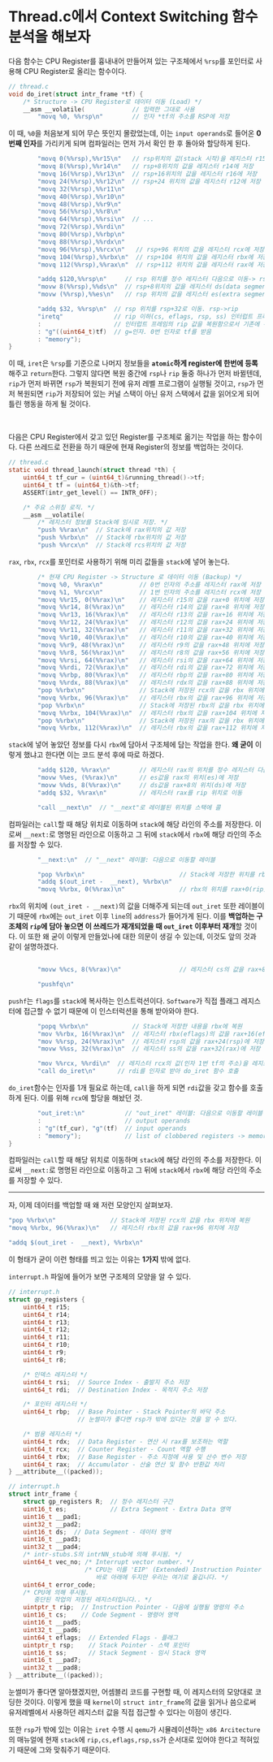 # Thread.c에서 Context Switching 함수 분석을 해보자

다음 함수는 CPU Register를 흉내내어 만들어져 있는 구조체에서 `%rsp`를 포인터로 사용해 CPU Register로 올리는 함수이다.
```c
// thread.c
void do_iret(struct intr_frame *tf) {
    /* Structure -> CPU Register로 데이터 이동 (Load) */
    __asm __volatile(             // 입력한 그대로 사용
        "movq %0, %%rsp\n"        // 인자 *tf의 주소를 RSP에 저장
```
이 때, `%0`을 처음보게 되어 무슨 뜻인지 몰랐었는데, 이는 `input operands`로 들어온 **0번째 인자**를 가리키게 되며 컴파일러는 먼저 가서 확인 한 후 돌아와 할당하게 된다.
```c
        "movq 0(%%rsp),%%r15\n"   // rsp위치의 값(stack 시작)을 레지스터 r15에 저장
        "movq 8(%%rsp),%%r14\n"   // rsp+8위치의 값을 레지스터 r14에 저장
        "movq 16(%%rsp),%%r13\n"  // rsp+16위치의 값을 레지스터 r16에 저장
        "movq 24(%%rsp),%%r12\n"  // rsp+24 위치의 값을 레지스터 r12에 저장
        "movq 32(%%rsp),%%r11\n"
        "movq 40(%%rsp),%%r10\n"
        "movq 48(%%rsp),%%r9\n"
        "movq 56(%%rsp),%%r8\n"
        "movq 64(%%rsp),%%rsi\n"  // ...
        "movq 72(%%rsp),%%rdi\n"
        "movq 80(%%rsp),%%rbp\n"
        "movq 88(%%rsp),%%rdx\n"
        "movq 96(%%rsp),%%rcx\n"   // rsp+96 위치의 값을 레지스터 rcx에 저장
        "movq 104(%%rsp),%%rbx\n"  // rsp+104 위치의 값을 레지스터 rbx에 저장
        "movq 112(%%rsp),%%rax\n"  // rsp+112 위치의 값을 레지스터 rax에 저장

        "addq $120,%%rsp\n"     // rsp 위치를 정수 레지스터 다음으로 이동-> rsp->es
        "movw 8(%%rsp),%%ds\n"  // rsp+8위치의 값을 레지스터 ds(data segment)에 저장
        "movw (%%rsp),%%es\n"   // rsp 위치의 값을 레지스터 es(extra segment)에 저장

        "addq $32, %%rsp\n"  // rsp 위치를 rsp+32로 이동. rsp->rip
        "iretq"              // rip 이하(cs, eflags, rsp, ss) 인터럽트 프레임에서 CPU로 복원. (직접 ACCESS 불가능)
        :                    // 인터럽트 프레임의 rip 값을 복원함으로서 기존에 수행하던 스레드의 다음 명령 실행 ... ?
        : "g"((uint64_t)tf)  // g=인자. 0번 인자로 tf를 받음
        : "memory");
}
```
이 때, `iret`은 `%rsp`를 기준으로 나머지 정보들을 **`atomic`하게 register에 한번에 등록**해주고 `return`한다. 그렇지 않다면 복원 중간에 `rsp`나 `rip` 둘중 하나가 먼저 바뀔텐데, `rip`가 먼저 바뀌면 `rsp`가 복원되기 전에 유저 레벨 프로그램이 실행될 것이고, `rsp`가 먼저 복원되면 `rip`가 저장되어 있는 커널 스택이 아닌 유저 스택에서 값을 읽어오게 되어 틀린 행동을 하게 될 것이다.

<br>

다음은 CPU Register에서 갖고 있던 Register를 구조체로 옮기는 작업을 하는 함수이다. 다른 쓰레드로 전환을 하기 때문에 현재 Register의 정보를 백업하는 것이다.
```c
// thread.c
static void thread_launch(struct thread *th) {
    uint64_t tf_cur = (uint64_t)&running_thread()->tf;
    uint64_t tf = (uint64_t)&th->tf;
    ASSERT(intr_get_level() == INTR_OFF);

    /* 주요 스위칭 로직. */
    __asm __volatile(
        /* 레지스터 정보를 Stack에 임시로 저장. */
        "push %%rax\n"  // Stack에 rax위치의 값 저장
        "push %%rbx\n"  // Stack에 rbx위치의 값 저장
        "push %%rcx\n"  // Stack에 rcs위치의 값 저장
```
`rax`, `rbx`, `rcx`를 포인터로 사용하기 위해 미리 값들을 `stack`에 넣어 놓는다.
```c
        /* 현재 CPU Register -> Structure 로 데이터 이동 (Backup) */
        "movq %0, %%rax\n"          // 0번 인자의 주소를 레지스터 rax에 저장
        "movq %1, %%rcx\n"          // 1번 인자의 주소를 레지스터 rcx에 저장
        "movq %%r15, 0(%%rax)\n"    // 레지스터 r15의 값을 rax+0 위치에 저장
        "movq %%r14, 8(%%rax)\n"    // 레지스터 r14의 값을 rax+8 위치에 저장
        "movq %%r13, 16(%%rax)\n"   // 레지스터 r13의 값을 rax+16 위치에 저장
        "movq %%r12, 24(%%rax)\n"   // 레지스터 r12의 값을 rax+24 위치에 저장
        "movq %%r11, 32(%%rax)\n"   // 레지스터 r11의 값을 rax+32 위치에 저장
        "movq %%r10, 40(%%rax)\n"   // 레지스터 r10의 값을 rax+40 위치에 저장
        "movq %%r9, 48(%%rax)\n"    // 레지스터 r9의 값을 rax+48 위치에 저장
        "movq %%r8, 56(%%rax)\n"    // 레지스터 r8의 값을 rax+56 위치에 저장
        "movq %%rsi, 64(%%rax)\n"   // 레지스터 rsi의 값을 rax+64 위치에 저장
        "movq %%rdi, 72(%%rax)\n"   // 레지스터 rdi의 값을 rax+72 위치에 저장
        "movq %%rbp, 80(%%rax)\n"   // 레지스터 rbp의 값을 rax+80 위치에 저장
        "movq %%rdx, 88(%%rax)\n"   // 레지스터 rdx의 값을 rax+88 위치에 저장
        "pop %%rbx\n"               // Stack에 저장된 rcx의 값을 rbx 위치에 복원
        "movq %%rbx, 96(%%rax)\n"   // 레지스터 rbx의 값을 rax+96 위치에 저장
        "pop %%rbx\n"               // Stack에 저장된 rbx의 값을 rbx 위치에 복원
        "movq %%rbx, 104(%%rax)\n"  // 레지스터 rbx의 값을 rax+104 위치에 저장
        "pop %%rbx\n"               // Stack에 저장된 rax의 값을 rbx 위치에 복원
        "movq %%rbx, 112(%%rax)\n"  // 레지스터 rbx의 값을 rax+112 위치에 저장
```
`stack`에 넣어 놓았던 정보를 다시 `rbx`에 담아서 구조체에 담는 작업을 한다. **왜 굳이** 이렇게 했냐고 한다면 이는 코드 분석 후에 따로 하겠다.
```c
        "addq $120, %%rax\n"        // 레지스터 rax의 위치를 정수 레지스터 다음으로 이동 rax->es
        "movw %%es, (%%rax)\n"      // es값을 rax의 위치(es)에 저장
        "movw %%ds, 8(%%rax)\n"     // ds값을 rax+8의 위치(ds)에 저장
        "addq $32, %%rax\n"         // 레지스터 rax를 rip 위치로 이동

        "call __next\n"  // "__next"로 레이블된 위치를 스택에 콜
```
컴파일러는 `call`할 때 해당 위치로 이동하며 `stack`에 해당 라인의 주소를 저장한다. 이로써 `__next:`로 명명된 라인으로 이동하고 그 뒤에 `stack`에서 `rbx`에 해당 라인의 주소를 저장할 수 있다.
```c
        "__next:\n"  // "__next" 레이블: 다음으로 이동할 레이블

        "pop %%rbx\n"                          // Stack에 저장한 위치를 rbx에 복원
        "addq $(out_iret -  __next), %%rbx\n"
        "movq %%rbx, 0(%%rax)\n"               // rbx의 위치를 rax+0(rip)에 저장
```
`rbx`의 위치에 `(out_iret - __next)`의 값을 더해주게 되는데 `out_iret` 또한 레이블이기 때문에 `rbx`에는 `out_iret` 이후 `line`의 `address`가 들어가게 된다. 이를 **백업하는 구조체의 `rip`에 담아 놓으면 이 쓰레드가 재개되었을 때 `out_iret` 이후부터 재개**할 것이다. 이 또한 왜 굳이 이렇게 만들었나에 대한 의문이 생길 수 있는데, 이것도 앞의 것과 같이 설명하겠다.
```c
        
        "movw %%cs, 8(%%rax)\n"                // 레지스터 cs의 값을 rax+8(cs)에 저장

        "pushfq\n" 
```
`pushf`는 `flags`를 `stack`에 복사하는 인스트럭션이다. `Software`가 직접 플래그 레지스터에 접근할 수 없기 때문에 이 인스터럭션을 통해 받아와야 한다.
```c
        "popq %%rbx\n"            // Stack에 저장한 내용을 rbx에 복원
        "mov %%rbx, 16(%%rax)\n"  // 레지스터 rbx(eflags)의 값을 rax+16(eflags)에 저장
        "mov %%rsp, 24(%%rax)\n"  // 레지스터 rsp의 값을 rax+24(rsp)에 저장
        "movw %%ss, 32(%%rax)\n"  // 레지스터 ss의 값을 rax+32(rax)에 저장

        "mov %%rcx, %%rdi\n"  // 레지스터 rcx의 값(인자 1번 tf의 주소)을 레지스터 레지스터 rdi로 복사
        "call do_iret\n"      // rdi를 인자로 받아 do_iret 함수 호출
```
`do_iret`함수는 인자를 1개 필요로 하는데, `call`을 하게 되면 `rdi`값을 갖고 함수를 호출하게 된다. 이를 위해 `rcx`에 할당을 해놨던 것.
```c
        "out_iret:\n"           // "out_iret" 레이블: 다음으로 이동할 레이블
        :                       // output operands
        : "g"(tf_cur), "g"(tf)  // input operands
        : "memory");            // list of clobbered registers -> memory의 register들이 asm 실행 전/후 갱신되어야 함
}
```
컴파일러는 `call`할 때 해당 위치로 이동하며 `stack`에 해당 라인의 주소를 저장한다. 이로써 `__next:`로 명명된 라인으로 이동하고 그 뒤에 `stack`에서 `rbx`에 해당 라인의 주소를 저장할 수 있다.

**********************

자, 이제 데이터를 백업할 때 왜 저런 모양인지 살펴보자.
```c
"pop %%rbx\n"               // Stack에 저장된 rcx의 값을 rbx 위치에 복원
"movq %%rbx, 96(%%rax)\n"   // 레지스터 rbx의 값을 rax+96 위치에 저장
```
```c
"addq $(out_iret -  __next), %%rbx\n"
```
이 형태가 굳이 이런 형태를 띄고 있는 이유는 **1가지** 밖에 없다.

`interrupt.h` 파일에 들어가 보면 구조체의 모양을 알 수 있다.

```c
// interrupt.h
struct gp_registers {
    uint64_t r15;
    uint64_t r14;
    uint64_t r13;
    uint64_t r12;
    uint64_t r11;
    uint64_t r10;
    uint64_t r9;
    uint64_t r8;

    /* 인덱스 레지스터 */
    uint64_t rsi;  // Source Index - 출발지 주소 저장
    uint64_t rdi;  // Destination Index - 목적지 주소 저장

    /* 포인터 레지스터 */
    uint64_t rbp;  // Base Pointer - Stack Pointer의 바닥 주소
                   // 눈썰미가 좋다면 rsp가 밖에 있다는 것을 알 수 있다.

    /* 범용 레지스터 */
    uint64_t rdx;  // Data Register - 연산 시 rax를 보조하는 역할 
    uint64_t rcx;  // Counter Register - Count 역할 수행
    uint64_t rbx;  // Base Register - 주소 지정에 사용 및 산수 변수 저장
    uint64_t rax;  // Accumulator - 산술 연산 및 함수 반환값 처리
} __attribute__((packed));
```
```c
// interrupt.h
struct intr_frame {
    struct gp_registers R;  // 정수 레지스터 구간
    uint16_t es;            // Extra Segment - Extra Data 영역
    uint16_t __pad1;
    uint32_t __pad2;
    uint16_t ds;  // Data Segment - 데이터 영역
    uint16_t __pad3;
    uint32_t __pad4;
    /* intr-stubs.S의 intrNN_stub에 의해 푸시됨. */
    uint64_t vec_no; /* Interrupt vector number. */
                     /* CPU는 이를 'EIP' (Extended) Instruction Pointer
                        바로 아래에 두지만 우리는 여기로 옮깁니다. */
    uint64_t error_code;
    /* CPU에 의해 푸시됨.
       중단된 작업의 저장된 레지스터입니다.. */
    uintptr_t rip;  // Instruction Pointer - 다음에 실행될 명령의 주소
    uint16_t cs;    // Code Segment - 명령어 영역
    uint16_t __pad5;
    uint32_t __pad6;
    uint64_t eflags;  // Extended Flags - 플래그
    uintptr_t rsp;    // Stack Pointer - 스택 포인터
    uint16_t ss;      // Stack Segment - 임시 Stack 영역
    uint16_t __pad7;
    uint32_t __pad8;
} __attribute__((packed));
```
눈썰미가 좋다면 알아챘겠지만, 어셈블리 코드를 구현할 때, 이 레지스터의 모양대로 코딩한 것이다. 이렇게 했을 때 `kernel`이 `struct intr_frame`의 값을 읽거나 씀으로써 유저레벨에서 사용하던 레지스터 값을 직접 접근할 수 있다는 이점이 생긴다.

또한 `rsp`가 밖에 있는 이유는 `iret` 수행 시 `qemu`가 시뮬레이션하는 `x86 Arcitecture`의 매뉴얼에 현재 `stack`에 `rip,cs,eflags,rsp,ss`가 순서대로 있어야 한다고 적혀있기 때문에 그와 맞춰주기 때문이다.